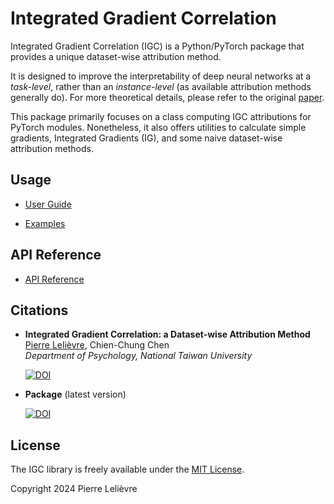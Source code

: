 # Integrated Gradient Correlation

Integrated Gradient Correlation (IGC) is a Python/PyTorch package that provides
a unique dataset-wise attribution method.

It is designed to improve the interpretability of deep neural networks at a
*task-level*, rather than an *instance-level* (as available attribution methods
generally do). For more theoretical details, please refer to the original
[paper](http://arxiv.org/abs/2404.13910).

This package primarily focuses on a class computing IGC attributions for PyTorch
modules. Nonetheless, it also offers utilities to calculate simple gradients,
Integrated Gradients (IG), and some naive dataset-wise attribution methods.

## Usage

- [User Guide](https://plelievre.github.io/int_grad_corr/guide.html)

- [Examples](https://plelievre.github.io/int_grad_corr/examples.html)

## API Reference

- [API Reference](https://plelievre.github.io/int_grad_corr/api.html)

## Citations

- **Integrated Gradient Correlation: a Dataset-wise Attribution Method**\
    [Pierre Lelièvre](https://plelievre.com), Chien-Chung Chen\
    *Department of Psychology, National Taiwan University*

    [![DOI](http://img.shields.io/badge/DOI-10.48550/arXiv.2404.13910-B31B1B.svg)](https://doi.org/10.48550/arXiv.2404.13910)


- **Package** (latest version)

    [![DOI](https://zenodo.org/badge/DOI/10.5281/zenodo.15852412.svg)](https://doi.org/10.5281/zenodo.15852412)

## License

The IGC library is freely available under the [MIT License](https://github.com/plelievre/int_grad_corr/blob/main/LICENSE).

Copyright 2024 Pierre Lelièvre
